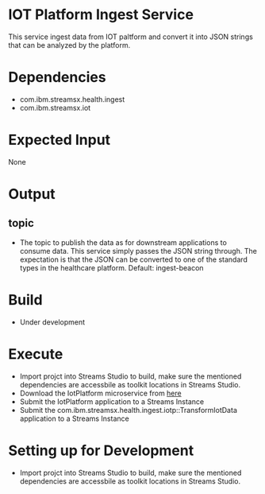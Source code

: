 # IOT Platform Ingest Service

This service ingest data from IOT paltform and convert it into JSON strings that can be analyzed by the platform.

# Dependencies

* com.ibm.streamsx.health.ingest
* com.ibm.streamsx.iot

# Expected Input

None


# Output

## topic
    
* The topic to publish the data as for downstream applications to consume data.  This service simply passes the JSON string through.  The expectation is that the JSON can be converted to one of the standard types in the healthcare platform.  Default: ingest-beacon

# Build 

* Under development

# Execute

* Import projct into Streams Studio to build, make sure the mentioned dependencies are accessbile as toolkit locations in Streams Studio.
* Download the IotPlatform microservice from  [here](https://github.com/IBMStreams/streamsx.iot/releases/download/v1.0.2/com.ibm.streamsx.iot.watson.apps.IotPlatform.sab)
* Submit the IotPlatform application to a Streams Instance
* Submit the com.ibm.streamsx.health.ingest.iotp::TransformIotData application to a Streams Instance


# Setting up for Development

* Import projct into Streams Studio to build, make sure the mentioned dependencies are accessbile as toolkit locations in Streams Studio.
